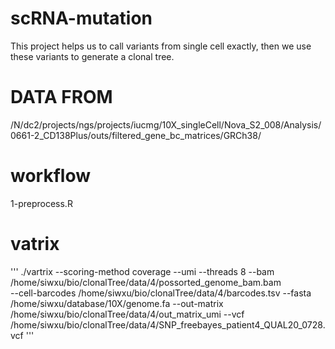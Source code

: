 # scRNA-mutation
This project helps us to call variants from single cell exactly, then we use these variants to generate a clonal tree.
# DATA FROM
/N/dc2/projects/ngs/projects/iucmg/10X_singleCell/Nova_S2_008/Analysis/0661-2_CD138Plus/outs/filtered_gene_bc_matrices/GRCh38/
# workflow 
1-preprocess.R


# vatrix
'''
./vartrix --scoring-method coverage --umi --threads 8 --bam /home/siwxu/bio/clonalTree/data/4/possorted_genome_bam.bam \
--cell-barcodes /home/siwxu/bio/clonalTree/data/4/barcodes.tsv --fasta /home/siwxu/database/10X/genome.fa --out-matrix \
/home/siwxu/bio/clonalTree/data/4/out_matrix_umi --vcf /home/siwxu/bio/clonalTree/data/4/SNP_freebayes_patient4_QUAL20_0728.vcf
'''
